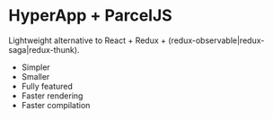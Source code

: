 # HyperApp + ParcelJS

Lightweight alternative to React + Redux + (redux-observable|redux-saga|redux-thunk).

* Simpler
* Smaller
* Fully featured
* Faster rendering
* Faster compilation

